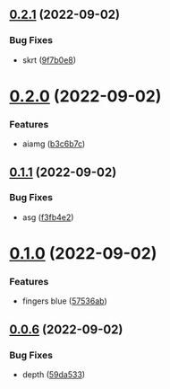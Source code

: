 ## [0.2.1](https://github.com/andreilg/crispy-bassoon/compare/v0.2.0...v0.2.1) (2022-09-02)


### Bug Fixes

* skrt ([9f7b0e8](https://github.com/andreilg/crispy-bassoon/commit/9f7b0e88969e52d312966a4e5e62db552fbb3832))



# [0.2.0](https://github.com/andreilg/crispy-bassoon/compare/v0.1.1...v0.2.0) (2022-09-02)


### Features

* aiamg ([b3c6b7c](https://github.com/andreilg/crispy-bassoon/commit/b3c6b7c1547cd6461cfcd15301408db0d657d8ce))



## [0.1.1](https://github.com/andreilg/crispy-bassoon/compare/v0.1.0...v0.1.1) (2022-09-02)


### Bug Fixes

* asg ([f3fb4e2](https://github.com/andreilg/crispy-bassoon/commit/f3fb4e2281e0e8e26ed692230a84221677912e95))



# [0.1.0](https://github.com/andreilg/crispy-bassoon/compare/v0.0.6...v0.1.0) (2022-09-02)


### Features

* fingers blue ([57536ab](https://github.com/andreilg/crispy-bassoon/commit/57536ab243f56306cdb9ede31feeb134be07df47))



## [0.0.6](https://github.com/andreilg/crispy-bassoon/compare/v0.0.5...v0.0.6) (2022-09-02)


### Bug Fixes

* depth ([59da533](https://github.com/andreilg/crispy-bassoon/commit/59da533175b9ed5a9320f635409391177b0808c7))



